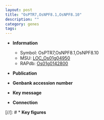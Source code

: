 ```yaml
---
layout: post
title: "OsPTR7,OsNPF8.1,OsNPF8.10"
description: ""
category: genes
tags: 
---
```


* **Information**  
    + Symbol: OsPTR7,OsNPF8.1,OsNPF8.10  
    + MSU: [LOC_Os01g04950](http://rice.uga.edu/cgi-bin/ORF_infopage.cgi?orf=LOC_Os01g04950)  
    + RAPdb: [Os01g0142800](http://rapdb.dna.affrc.go.jp/viewer/gbrowse_details/irgsp1?name=Os01g0142800)  

* **Publication**  

* **Genbank accession number**  

* **Key message**  

* **Connection**  

[//]: # * **Key figures**  


